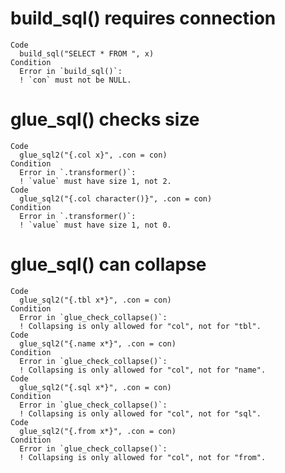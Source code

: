 # build_sql() requires connection

    Code
      build_sql("SELECT * FROM ", x)
    Condition
      Error in `build_sql()`:
      ! `con` must not be NULL.

# glue_sql() checks size

    Code
      glue_sql2("{.col x}", .con = con)
    Condition
      Error in `.transformer()`:
      ! `value` must have size 1, not 2.
    Code
      glue_sql2("{.col character()}", .con = con)
    Condition
      Error in `.transformer()`:
      ! `value` must have size 1, not 0.

# glue_sql() can collapse

    Code
      glue_sql2("{.tbl x*}", .con = con)
    Condition
      Error in `glue_check_collapse()`:
      ! Collapsing is only allowed for "col", not for "tbl".
    Code
      glue_sql2("{.name x*}", .con = con)
    Condition
      Error in `glue_check_collapse()`:
      ! Collapsing is only allowed for "col", not for "name".
    Code
      glue_sql2("{.sql x*}", .con = con)
    Condition
      Error in `glue_check_collapse()`:
      ! Collapsing is only allowed for "col", not for "sql".
    Code
      glue_sql2("{.from x*}", .con = con)
    Condition
      Error in `glue_check_collapse()`:
      ! Collapsing is only allowed for "col", not for "from".

